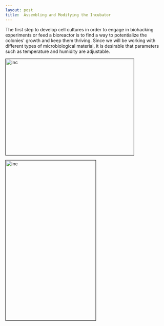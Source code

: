 ```yaml
---
layout: post
title:  Assembling and Modifying the Incubator
---
```


The first step to develop cell cultures in order to engage in biohacking experiments or feed a bioreactor is to find a way to potentialize the colonies' growth and keep them thriving. Since we will be working with different types of microbiological material, it is desirable that parameters such as temperature and humidity are adjustable. 


<img src="https://fbcdn-sphotos-c-a.akamaihd.net/hphotos-ak-xpt1/v/t1.0-9/11148440_1423072771334242_5324526135862759004_n.jpg?oh=fbadd955dc3c79984d148e40f5051f13&oe=55A15416&__gda__=1436574870_2ad1c0312ad60a3c628440d4194e3900" 
alt="inc" width="400" height="300" border="1" />


<img src="https://fbcdn-sphotos-g-a.akamaihd.net/hphotos-ak-xaf1/v/t1.0-9/1546273_1423063354668517_6674142658355745583_n.jpg?oh=a9b66f904ff077f6e79bac6aef33ac4a&oe=55991697&__gda__=1436403238_1c215a35c7634a29ed6a686b296f97b5" 
alt="inc" width="281" height="499" border="1" />
